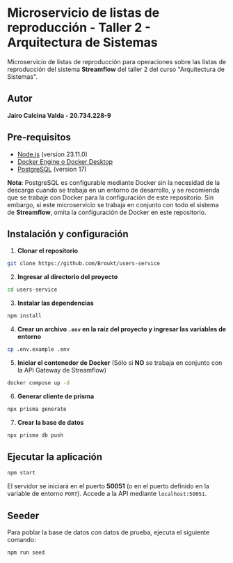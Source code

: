 # Microservicio de listas de reproducción - Taller 2 - Arquitectura de Sistemas

Microservicio de listas de reproducción para operaciones sobre las listas de reproducción del sistema **Streamflow** del taller 2 del curso "Arquitectura de Sistemas".

## Autor

**Jairo Calcina Valda - 20.734.228-9**

## Pre-requisitos

- [Node.js](https://nodejs.org/es/) (version 23.11.0)
- [Docker Engine o Docker Desktop](https://docs.docker.com/manuals/)
- [PostgreSQL](https://www.postgresql.org/download/) (version 17)

**Nota**: PostgreSQL es configurable mediante Docker sin la necesidad de la descarga cuando se trabaja en un entorno de desarrollo, y se recomienda que se trabaje con Docker para la configuración de este repositorio. Sin embargo, si este microservicio se trabaja en conjunto con todo el sistema de **Streamflow**, omita la configuración de Docker en este repositorio.

## Instalación y configuración

1. **Clonar el repositorio**

```bash
git clone https://github.com/Broukt/users-service
```

2. **Ingresar al directorio del proyecto**

```bash
cd users-service
```

3. **Instalar las dependencias**

```bash
npm install
```

4. **Crear un archivo `.env` en la raíz del proyecto y ingresar las variables de entorno**

```bash
cp .env.example .env
```

5. **Iniciar el contenedor de Docker** (Sólo si **NO** se trabaja en conjunto con la API Gateway de Streamflow)

```bash
docker compose up -d
```

6. **Generar cliente de prisma**

```bash
npx prisma generate
```

7. **Crear la base de datos**

```bash
npx prisma db push
```

## Ejecutar la aplicación

```bash
npm start
```

El servidor se iniciará en el puerto **50051** (o en el puerto definido en la variable de entorno `PORT`). Accede a la API mediante `localhost:50051`.

## Seeder

Para poblar la base de datos con datos de prueba, ejecuta el siguiente comando:

```bash
npm run seed
```